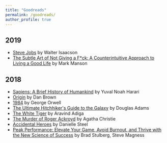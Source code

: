 ```yaml
---
title: "Goodreads"
permalink: /goodreads/
author_profile: true
---
```




2019
----
* [Steve Jobs](https://www.goodreads.com/book/show/11084145-steve-jobs?ac=1&from_search=true) by Walter Isaacson
* [The Subtle Art of Not Giving a F\*ck: A Counterintuitive Approach to Living a Good Life](https://www.goodreads.com/book/show/28257707-the-subtle-art-of-not-giving-a-f-ck?ac=1&from_search=true) by Mark Manson


2018
-----
* [Sapiens: A Brief History of Humankind](https://www.goodreads.com/book/show/23692271-sapiens) by Yuval Noah Harari
* [Origin](https://www.goodreads.com/book/show/32283133-origin) by Dan Brown
* [1984](https://www.goodreads.com/book/show/40961427-1984?from_search=true) by George Orwell
* [The Ultimate Hitchhiker's Guide to the Galaxy](https://www.goodreads.com/book/show/13.The_Ultimate_Hitchhiker_s_Guide_to_the_Galaxy?from_search=true) by Douglas Adams
* [The White Tiger](https://www.goodreads.com/book/show/1768603.The_White_Tiger?from_search=true) by Aravind Adiga
* [The Murder of Roger Ackroyd](https://www.goodreads.com/book/show/16328.The_Murder_of_Roger_Ackroyd?ac=1&from_search=true) by Agatha Christie
* [Accidental Heroes](https://www.goodreads.com/book/show/35518466-accidental-heroes?from_search=true) by Danielle Steel
* [Peak Performance: Elevate Your Game, Avoid Burnout, and Thrive with the New Science of Success](https://www.goodreads.com/book/show/31450959-peak-performance?from_search=true) by Brad Stulberg,  Steve Magness


